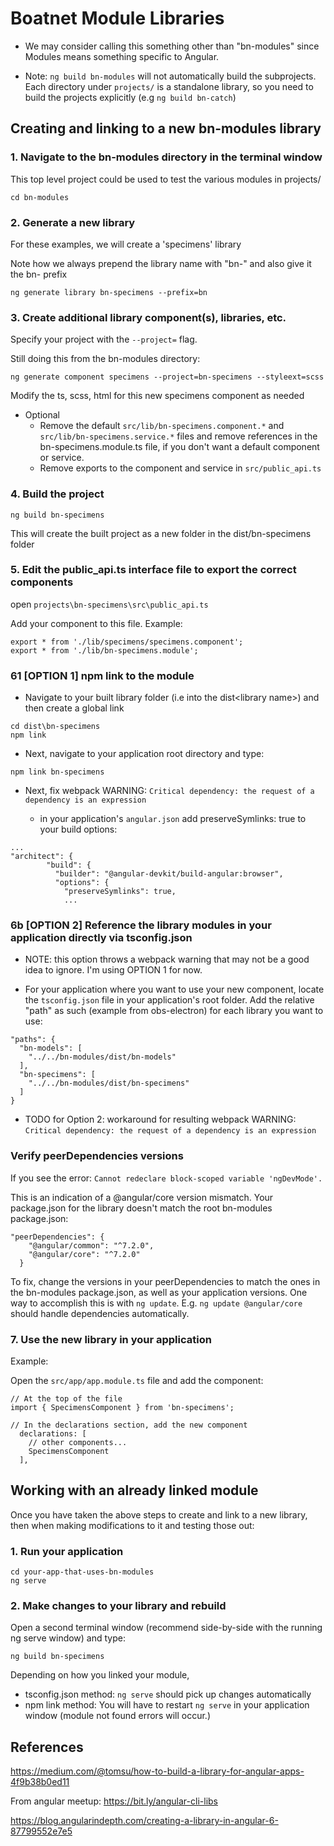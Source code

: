 # Boatnet Module Libraries

* We may consider calling this something other than "bn-modules" since Modules means something specific to Angular.

* Note: `ng build bn-modules` will not automatically build the subprojects. Each directory under `projects/` is a standalone library, so you need to build the projects explicitly (e.g `ng build bn-catch`)

## Creating and linking to a new bn-modules library

### 1. Navigate to the bn-modules directory in the terminal window

This top level project could be used to test the various modules in projects/ 

`cd bn-modules`

### 2. Generate a new library

For these examples, we will create a 'specimens' library

Note how we always prepend the library name with "bn-" and also give it the bn- prefix

`ng generate library bn-specimens --prefix=bn`

### 3. Create additional library component(s), libraries, etc.
Specify your project with the `--project=` flag.

Still doing this from the bn-modules directory:

`ng generate component specimens --project=bn-specimens --styleext=scss`

Modify the ts, scss, html for this new specimens component as needed

* Optional
  * Remove the default `src/lib/bn-specimens.component.*` and `src/lib/bn-specimens.service.*` files and remove references in the bn-specimens.module.ts file, if you don't want a default component or service. 
  * Remove exports to the component and service in `src/public_api.ts`


### 4. Build the project
`ng build bn-specimens`

This will create the built project as a new folder in the dist/bn-specimens folder

### 5. Edit the public_api.ts interface file to export the correct components

open `projects\bn-specimens\src\public_api.ts`

Add your component to this file. Example:

```
export * from './lib/specimens/specimens.component';
export * from './lib/bn-specimens.module';
```

### 61 [OPTION 1] npm link to the module
* Navigate to your built library folder (i.e into the dist\<library name>) and then create a global link
```
cd dist\bn-specimens
npm link
```
* Next, navigate to your application root directory and type:
```
npm link bn-specimens
```

* Next, fix webpack WARNING: `Critical dependency: the request of a dependency is an expression`

  * in your application's `angular.json` add preserveSymlinks: true to your build options:
```
...
"architect": {
        "build": {
          "builder": "@angular-devkit/build-angular:browser",
          "options": {
            "preserveSymlinks": true,
            ...

```            

### 6b [OPTION 2] Reference the library modules in your application directly via tsconfig.json
* NOTE: this option throws a webpack warning that may not be a good idea to ignore. I'm using OPTION 1 for now.

* For your application where you want to use your new component, locate the `tsconfig.json` file in your application's root folder. Add the relative "path" as such (example from obs-electron) for each library you want to use:

```
"paths": {
  "bn-models": [
    "../../bn-modules/dist/bn-models"
  ],
  "bn-specimens": [
    "../../bn-modules/dist/bn-specimens"
  ]
}
```
* TODO for Option 2: workaround for resulting webpack WARNING: `Critical dependency: the request of a dependency is an expression`

### Verify peerDependencies versions
If you see the error:
`Cannot redeclare block-scoped variable 'ngDevMode'.`

This is an indication of a @angular/core version mismatch.
Your package.json for the library doesn't match the root bn-modules package.json:
```
"peerDependencies": {
    "@angular/common": "^7.2.0",
    "@angular/core": "^7.2.0"
  }
```

To fix, change the versions in your peerDependencies to match the ones in the bn-modules package.json, as well as your application versions. One way to accomplish this is with `ng update`. E.g. `ng update @angular/core` should handle dependencies automatically.

### 7. Use the new library in your application

Example:

Open the `src/app/app.module.ts` file and add the component:

```
// At the top of the file
import { SpecimensComponent } from 'bn-specimens';

// In the declarations section, add the new component
  declarations: [
    // other components...
    SpecimensComponent
  ],
```

## Working with an already linked module

Once you have taken the above steps to create and link to a new library, then when making modifications to it and testing those out:

### 1. Run your application

```
cd your-app-that-uses-bn-modules
ng serve
```

### 2. Make changes to your library and rebuild

Open a second terminal window (recommend side-by-side with the running ng serve window) and type:

`ng build bn-specimens`

Depending on how you linked your module, 
* tsconfig.json method: `ng serve` should pick up changes automatically
* npm link method: You will have to restart `ng serve` in your application window (module not found errors will occur.)

## References  

https://medium.com/@tomsu/how-to-build-a-library-for-angular-apps-4f9b38b0ed11

From angular meetup:
https://bit.ly/angular-cli-libs

https://blog.angularindepth.com/creating-a-library-in-angular-6-87799552e7e5
